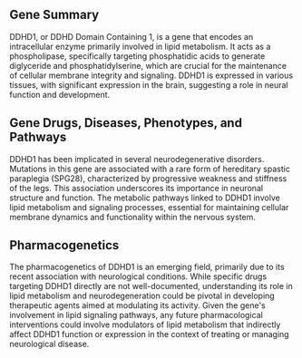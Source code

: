 ## Gene Summary
DDHD1, or DDHD Domain Containing 1, is a gene that encodes an intracellular enzyme primarily involved in lipid metabolism. It acts as a phospholipase, specifically targeting phosphatidic acids to generate diglyceride and phosphatidylserine, which are crucial for the maintenance of cellular membrane integrity and signaling. DDHD1 is expressed in various tissues, with significant expression in the brain, suggesting a role in neural function and development.

## Gene Drugs, Diseases, Phenotypes, and Pathways
DDHD1 has been implicated in several neurodegenerative disorders. Mutations in this gene are associated with a rare form of hereditary spastic paraplegia (SPG28), characterized by progressive weakness and stiffness of the legs. This association underscores its importance in neuronal structure and function. The metabolic pathways linked to DDHD1 involve lipid metabolism and signaling processes, essential for maintaining cellular membrane dynamics and functionality within the nervous system.

## Pharmacogenetics
The pharmacogenetics of DDHD1 is an emerging field, primarily due to its recent association with neurological conditions. While specific drugs targeting DDHD1 directly are not well-documented, understanding its role in lipid metabolism and neurodegeneration could be pivotal in developing therapeutic agents aimed at modulating its activity. Given the gene's involvement in lipid signaling pathways, any future pharmacological interventions could involve modulators of lipid metabolism that indirectly affect DDHD1 function or expression in the context of treating or managing neurological disease.
